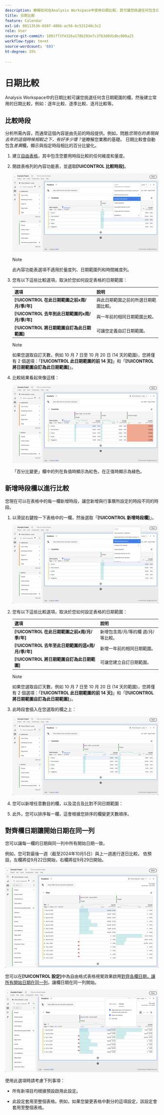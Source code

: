 ```yaml
---
description: 瞭解如何在Analysis Workspace中使用日期比較，其可讓您挑選任何包含日期範圍的欄，並建立常用的日期比較。
title: 日期比較
feature: Calendar
exl-id: 08113536-658f-486b-ac56-6c531240c3c2
role: User
source-git-commit: 1891f73f4326a178b293e7c3763d0d1dbc000a25
workflow-type: tm+mt
source-wordcount: '683'
ht-degree: 35%

---
```


# 日期比較

Analysis Workspace中的日期比較可讓您挑選任何含日期範圍的欄，然後建立常用的日期比較，例如：逐年比較、逐季比較、逐月比較等。

## 比較時段

分析所需內容，而通常這個內容是由先前的時段提供。例如，問題&#x200B;*您現在的表現與去年的這個時候相較之下，有好多少壞？*&#x200B;是瞭解您業務的基礎。 日期比較會自動包含&#x200B;*差異*&#x200B;欄，顯示與指定時段相比的百分比變化。

1. 建立[自由表格](/help/analysis-workspace/visualizations/freeform-table/freeform-table.md)，其中包含您要用時段比較的任何維度和量度。
1. 開啟表格列的內容功能表，並選取&#x200B;**[!UICONTROL 比較時段]**。

   ![已選取比較時段的表格列](assets/compare-time.png)

   >[!NOTE]
   >
   >此內容功能表選項不適用於量度列、日期範圍列和時間維度列。

1. 您有以下這些比較選項，取決於您如何設定表格的日期範圍：

   | 選項 | 說明 |
   |---|---|
   | **[!UICONTROL 在此日期範圍之前&#x200B;*x*周/月/季/年]** | 與此日期範圍之前的所選日期範圍比較。 |
   | **[!UICONTROL 去年到此日期範圍的x周/月/季/年]** | 與一年前的相同日期範圍比較。 |
   | **[!UICONTROL 將日期範圍自訂為此日期範圍]** | 可讓您定義自訂日期範圍。 |

   >[!NOTE]
   >
   >如果您選取自訂天數，例如 10 月 7 日至 10 月 20 日 (14 天的範圍)，您將僅有 2 個選項：「**[!UICONTROL 此日期範圍的前 14 天]**」和「**[!UICONTROL 將日期範圍自訂為此日期範圍]**」。

1. 比較結果看起來像這樣：

   ![顯示日期範圍和百分比變更比較的自由格式表格。](assets/compare-time-result.png)

   「百分比變更」欄中的列在負值時顯示為紅色，在正值時顯示為綠色。

## 新增時段欄以進行比較

您現在可以在表格中的每一欄新增時段，讓您新增與行事曆所設定的時段不同的時段。

1. 以滑鼠右鍵按一下表格中的一欄，然後選取「**[!UICONTROL 新增時段欄]**」。

   ![](assets/add-time-period-column.png)

1. 您有以下這些比較選項，取決於您如何設定表格的日期範圍：

   | 選項 | 說明 |
   |---|---|
   | **[!UICONTROL 在此日期範圍之前&#x200B;*x*周/月/季/年]** | 新增包含周/月/等的欄 週/月/等比較。 |
   | **[!UICONTROL 去年至此日期範圍的這&#x200B;*x*周/月/季/年]** | 新增一年前的相同日期範圍。 |
   | **[!UICONTROL 將日期範圍自訂為此日期範圍]** | 可讓您建立自訂日期範圍。 |

   >[!NOTE]
   >
   >如果您選取自訂天數，例如 10 月 7 日至 10 月 20 日 (14 天的範圍)，您將僅有 2 個選項：「**[!UICONTROL 此日期範圍的前 14 天]**」和「**[!UICONTROL 將日期範圍自訂為此日期範圍]**」。

1. 此時段會插入在您選取的欄之上：

   ![自由格式表格，顯示目前行事曆期間和上一個行事曆月份的發生次數。](assets/add-time-period-column2.png)

1. 您可以新增任意數目的欄，以及混合及比對不同日期範圍：

1. 此外，您可以排序每一欄，這會根據您排序的欄變更天數順序。

## 對齊欄日期讓開始日期在同一列

您可以讓每一欄的日期與同一列中所有開始日期一致。

例如，您可對最後一週（截至2024年10月5日）與上一週進行逐日比較。 依預設，左欄將從9月22日開始，右欄將從9月29日開始。

![未對齊日期](assets/not-align-dates.png)

您可以在&#x200B;**[!UICONTROL 設定]**&#x200B;中為自由格式表格視覺效果啟用[對齊各欄日期，讓所有開始日期在同一列](/help/analysis-workspace/visualizations/freeform-table/freeform-table.md#settings-1)，讓欄日期在同一列開始。

![](assets/align-dates.png)

使用此選項時請考慮下列事項：

* 所有新項目均根據預設啟用此設定。

* 此設定套用至整個表格。例如，如果您變更表格中劃分的這項設定，該設定會套用至整個表格。


